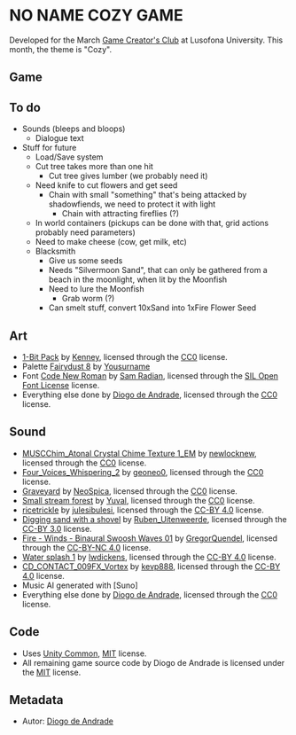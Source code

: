 # NO NAME COZY GAME

Developed for the March [Game Creator's Club] at Lusofona University.
This month, the theme is "Cozy". 

## Game

## To do

- Sounds (bleeps and bloops)
  - Dialogue text
- Stuff for future
  - Load/Save system
  - Cut tree takes more than one hit
    - Cut tree gives lumber (we probably need it)
  - Need knife to cut flowers and get seed
    - Chain with small "something" that's being attacked by shadowfiends, we need to protect it with light
      - Chain with attracting fireflies (?)
  - In world containers (pickups can be done with that, grid actions probably need parameters)
  - Need to make cheese (cow, get milk, etc)
  - Blacksmith
    - Give us some seeds
    - Needs "Silvermoon Sand", that can only be gathered from a beach in the moonlight, when lit by the Moonfish
    - Need to lure the Moonfish
      - Grab worm (?)  
    - Can smelt stuff, convert 10xSand into 1xFire Flower Seed  

## Art

- [1-Bit Pack](https://kenney.nl/assets/1-bit-pack) by [Kenney](https://kenney.nl), licensed through the [CC0] license.
- Palette [Fairydust 8](https://lospec.com/palette-list/fairydust-8) by [Yousurname](https://lospec.com/yousurname)
- Font [Code New Roman]() by [Sam  Radian](http://fb.com/sam.radian), licensed through the [SIL Open Font License] license.
- Everything else done by [Diogo de Andrade], licensed through the [CC0] license.

## Sound

- [MUSCChim_Atonal Crystal Chime Texture 1_EM](https://freesound.org/people/newlocknew/sounds/772279/) by [newlocknew](https://freesound.org/people/newlocknew/), licensed through the [CC0] license.
- [Four_Voices_Whispering_2](https://freesound.org/people/geoneo0/sounds/193811/) by [geoneo0](https://freesound.org/people/geoneo0/), licensed through the [CC0] license.
- [Graveyard](https://freesound.org/people/NeoSpica/sounds/504620/) by [NeoSpica](https://freesound.org/people/NeoSpica/), licensed through the [CC0] license.
- [Small stream forest](https://freesound.org/people/Yuval/sounds/197023/) by [Yuval](https://freesound.org/people/Yuval/), licensed through the [CC0] license.
- [ricetrickle](https://freesound.org/people/julesibulesi/sounds/70099/) by [julesibulesi](https://freesound.org/people/julesibulesi/), licensed through the [CC-BY 4.0] license.
- [Digging sand with a shovel](https://freesound.org/people/Ruben_Uitenweerde/sounds/486228/) by [Ruben_Uitenweerde](https://freesound.org/people/Ruben_Uitenweerde/), licensed through the [CC-BY 3.0] license.
- [Fire - Winds - Binaural Swoosh Waves 01](https://freesound.org/people/GregorQuendel/sounds/671313/) by [GregorQuendel](https://freesound.org/people/GregorQuendel/), licensed through the [CC-BY-NC 4.0] license.
- [Water splash 1](https://freesound.org/people/lwdickens/sounds/269004/) by [lwdickens](https://freesound.org/people/lwdickens/), licensed through the [CC-BY 4.0] license.
- [CD_CONTACT_009FX_Vortex](https://freesound.org/people/kevp888/sounds/707640/) by [kevp888](https://freesound.org/people/kevp888/), licensed through the [CC-BY 4.0] license.
- Music AI generated with [Suno]
- Everything else done by [Diogo de Andrade], licensed through the [CC0] license.

## Code

- Uses [Unity Common], [MIT] license.
- All remaining game source code by Diogo de Andrade is licensed under the [MIT] license.

## Metadata

- Autor: [Diogo de Andrade]

[Diogo de Andrade]:https://github.com/DiogoDeAndrade
[CC0]:https://creativecommons.org/publicdomain/zero/1.0/
[CC-BY 3.0]:https://creativecommons.org/licenses/by/3.0/
[CC-BY-NC 3.0]:https://creativecommons.org/licenses/by-nc/3.0/
[CC-BY-SA 4.0]:http://creativecommons.org/licenses/by-sa/4.0/
[CC-BY 4.0]:https://creativecommons.org/licenses/by/4.0/
[CC-BY-NC 4.0]:https://creativecommons.org/licenses/by-nc/4.0/
[OkapiKit]:https://github.com/VideojogosLusofona/OkapiKit
[Unity Common]:https://github.com/DiogoDeAndrade/UnityCommon
[Game Creator's Club]:https://game-creators-club.itch.io/
[SIL Open Font License]:http://scripts.sil.org/OFL
[MIT]:LICENSE
